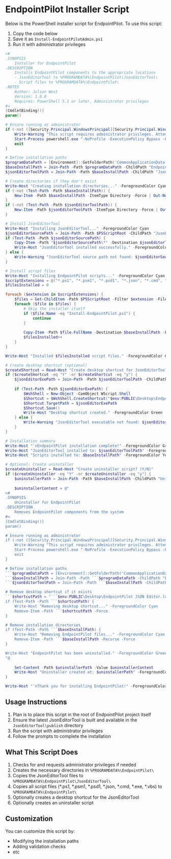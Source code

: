 # EndpointPilot Installer Script

Below is the PowerShell installer script for EndpointPilot. To use this script:

1. Copy the code below
2. Save it as `Install-EndpointPilotAdmin.ps1`
3. Run it with administrator privileges

```powershell
<# 
.SYNOPSIS
    Installer for EndpointPilot
.DESCRIPTION
    Installs EndpointPilot components to the appropriate locations
    - JsonEditorTool to %PROGRAMDATA%\EndpointPilot\JsonEditorTool\
    - Script files to %PROGRAMDATA%\EndpointPilot\
.NOTES
    Author: Julian West
    Version: 1.0.0
    Requires: PowerShell 5.1 or later, Administrator privileges
#>
[CmdletBinding()]
param()

# Ensure running as administrator
if (-not ([Security.Principal.WindowsPrincipal][Security.Principal.WindowsIdentity]::GetCurrent()).IsInRole([Security.Principal.WindowsBuiltInRole]::Administrator)) {
    Write-Warning "This script requires administrator privileges. Attempting to elevate..."
    Start-Process powershell.exe "-NoProfile -ExecutionPolicy Bypass -File `"$PSCommandPath`"" -Verb RunAs
    exit
}

# Define installation paths
$programDataPath = [Environment]::GetFolderPath('CommonApplicationData')
$baseInstallPath = Join-Path -Path $programDataPath -ChildPath "EndpointPilot"
$jsonEditorToolPath = Join-Path -Path $baseInstallPath -ChildPath "JsonEditorTool"

# Create directories if they don't exist
Write-Host "Creating installation directories..." -ForegroundColor Cyan
if (-not (Test-Path -Path $baseInstallPath)) {
    New-Item -Path $baseInstallPath -ItemType Directory -Force | Out-Null
}
if (-not (Test-Path -Path $jsonEditorToolPath)) {
    New-Item -Path $jsonEditorToolPath -ItemType Directory -Force | Out-Null
}

# Install JsonEditorTool
Write-Host "Installing JsonEditorTool..." -ForegroundColor Cyan
$jsonEditorSourcePath = Join-Path -Path $PSScriptRoot -ChildPath "JsonEditorTool\publish"
if (Test-Path -Path $jsonEditorSourcePath) {
    Copy-Item -Path "$jsonEditorSourcePath\*" -Destination $jsonEditorToolPath -Recurse -Force
    Write-Host "JsonEditorTool installed successfully." -ForegroundColor Green
} else {
    Write-Warning "JsonEditorTool source path not found: $jsonEditorSourcePath"
}

# Install script files
Write-Host "Installing EndpointPilot scripts..." -ForegroundColor Cyan
$scriptExtensions = @("*.ps1", "*.psm1", "*.psd1", "*.json", "*.cmd", "*.exe", "*.vbs")
$filesInstalled = 0

foreach ($extension in $scriptExtensions) {
    $files = Get-ChildItem -Path $PSScriptRoot -Filter $extension -File
    foreach ($file in $files) {
        # Skip the installer itself
        if ($file.Name -eq "Install-EndpointPilot.ps1") {
            continue
        }
        
        Copy-Item -Path $file.FullName -Destination $baseInstallPath -Force
        $filesInstalled++
    }
}

Write-Host "Installed $filesInstalled script files." -ForegroundColor Green

# Create desktop shortcut (optional)
$createShortcut = Read-Host "Create desktop shortcut for JsonEditorTool? (Y/N)"
if ($createShortcut -eq "Y" -or $createShortcut -eq "y") {
    $jsonEditorExePath = Join-Path -Path $jsonEditorToolPath -ChildPath "EndpointPilotJsonEditor.App.exe"
    
    if (Test-Path -Path $jsonEditorExePath) {
        $WshShell = New-Object -ComObject WScript.Shell
        $Shortcut = $WshShell.CreateShortcut("$env:PUBLIC\Desktop\EndpointPilot JSON Editor.lnk")
        $Shortcut.TargetPath = $jsonEditorExePath
        $Shortcut.Save()
        Write-Host "Desktop shortcut created." -ForegroundColor Green
    } else {
        Write-Warning "JsonEditorTool executable not found: $jsonEditorExePath"
    }
}

# Installation summary
Write-Host "`nEndpointPilot installation complete!" -ForegroundColor Green
Write-Host "JsonEditorTool installed to: $jsonEditorToolPath" -ForegroundColor Yellow
Write-Host "Scripts installed to: $baseInstallPath" -ForegroundColor Yellow

# Optional: Create uninstaller
$createUninstaller = Read-Host "Create uninstaller script? (Y/N)"
if ($createUninstaller -eq "Y" -or $createUninstaller -eq "y") {
    $uninstallerPath = Join-Path -Path $baseInstallPath -ChildPath "Uninstall-EndpointPilot.ps1"
    
    $uninstallerContent = @"
<# 
.SYNOPSIS
    Uninstaller for EndpointPilot
.DESCRIPTION
    Removes EndpointPilot components from the system
#>
[CmdletBinding()]
param()

# Ensure running as administrator
if (-not ([Security.Principal.WindowsPrincipal][Security.Principal.WindowsIdentity]::GetCurrent()).IsInRole([Security.Principal.WindowsBuiltInRole]::Administrator)) {
    Write-Warning "This script requires administrator privileges. Attempting to elevate..."
    Start-Process powershell.exe "-NoProfile -ExecutionPolicy Bypass -File `"```$PSCommandPath`"" -Verb RunAs
    exit
}

# Define installation paths
```$programDataPath = [Environment]::GetFolderPath('CommonApplicationData')
```$baseInstallPath = Join-Path -Path ```$programDataPath -ChildPath "EndpointPilot"
```$jsonEditorToolPath = Join-Path -Path ```$baseInstallPath -ChildPath "JsonEditorTool"

# Remove desktop shortcut if it exists
```$shortcutPath = "```$env:PUBLIC\Desktop\EndpointPilot JSON Editor.lnk"
if (Test-Path -Path ```$shortcutPath) {
    Write-Host "Removing desktop shortcut..." -ForegroundColor Cyan
    Remove-Item -Path ```$shortcutPath -Force
}

# Remove installation directories
if (Test-Path -Path ```$baseInstallPath) {
    Write-Host "Removing EndpointPilot files..." -ForegroundColor Cyan
    Remove-Item -Path ```$baseInstallPath -Recurse -Force
}

Write-Host "EndpointPilot has been uninstalled." -ForegroundColor Green
"@
    
    Set-Content -Path $uninstallerPath -Value $uninstallerContent
    Write-Host "Uninstaller created at: $uninstallerPath" -ForegroundColor Green
}

Write-Host "`nThank you for installing EndpointPilot!" -ForegroundColor Cyan
```

## Usage Instructions

1. Plan is to place this script in the root of EndpointPilot project itself
2. Ensure the latest JsonEditorTool is built and available in the `JsonEditorTool\publish` directory
3. Run the script with administrator privileges
4. Follow the prompts to complete the installation

## What This Script Does

1. Checks for and requests administrator privileges if needed
2. Creates the necessary directories in `%PROGRAMDATA%\EndpointPilot\`
3. Copies the JsonEditorTool files to `%PROGRAMDATA%\EndpointPilot\JsonEditorTool\`
4. Copies all script files (*.ps1, *.psm1, *.psd1, *.json, *.cmd, *.exe, *.vbs) to `%PROGRAMDATA%\EndpointPilot\`
5. Optionally creates a desktop shortcut for the JsonEditorTool
6. Optionally creates an uninstaller script

## Customization

You can customize this script by:

- Modifying the installation paths
- Adding validation checks
- etc
